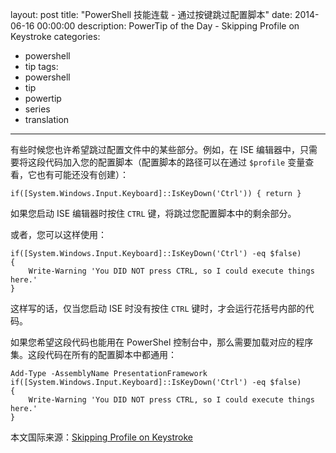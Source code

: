 ﻿layout: post
title: "PowerShell 技能连载 - 通过按键跳过配置脚本"
date: 2014-06-16 00:00:00
description: PowerTip of the Day - Skipping Profile on Keystroke
categories:
- powershell
- tip
tags:
- powershell
- tip
- powertip
- series
- translation
---
有些时候您也许希望跳过配置文件中的某些部分。例如，在 ISE 编辑器中，只需要将这段代码加入您的配置脚本（配置脚本的路径可以在通过 `$profile` 变量查看，它也有可能还没有创建）：

    if([System.Windows.Input.Keyboard]::IsKeyDown('Ctrl')) { return }

如果您启动 ISE 编辑器时按住 `CTRL` 键，将跳过您配置脚本中的剩余部分。

或者，您可以这样使用：

    if([System.Windows.Input.Keyboard]::IsKeyDown('Ctrl') -eq $false)
    {
        Write-Warning 'You DID NOT press CTRL, so I could execute things here.'
    }

这样写的话，仅当您启动 ISE 时没有按住 `CTRL` 键时，才会运行花括号内部的代码。

如果您希望这段代码也能用在 PowerShel 控制台中，那么需要加载对应的程序集。这段代码在所有的配置脚本中都通用：

    Add-Type -AssemblyName PresentationFramework
    if([System.Windows.Input.Keyboard]::IsKeyDown('Ctrl') -eq $false)
    {
        Write-Warning 'You DID NOT press CTRL, so I could execute things here.'
    }

<!--more-->
本文国际来源：[Skipping Profile on Keystroke](http://community.idera.com/powershell/powertips/b/tips/posts/skipping-profile-on-keystroke)
